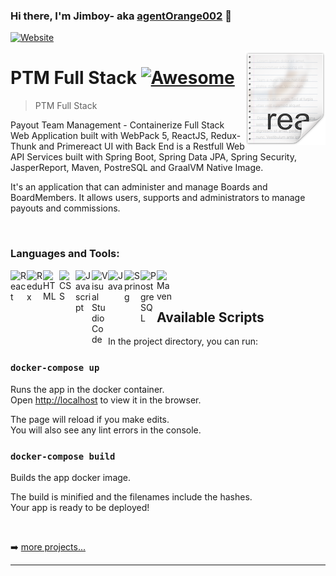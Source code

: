 ### Hi there, I'm Jimboy- aka [agentOrange002][website] 👋

[![Website](https://img.shields.io/website?label=agentOrange002.com&style=for-the-badge&url=https%3A%2F%2Fdistracted-einstein-e83f94.netlify.app)](https://distracted-einstein-e83f94.netlify.app/)


<img src="readme.png" align="right" />

# PTM Full Stack [![Awesome](https://cdn.rawgit.com/sindresorhus/awesome/d7305f38d29fed78fa85652e3a63e154dd8e8829/media/badge.svg)](https://github.com/agentOrange002/ptm#readme)
> PTM Full Stack

Payout Team Management - Containerize Full Stack Web Application built with WebPack 5, ReactJS, Redux-Thunk and Primereact UI with Back End is a Restfull Web API Services built with Spring Boot, Spring Data JPA, Spring Security, JasperReport, Maven, PostreSQL and GraalVM Native Image. 

It's an application that can administer and manage Boards and BoardMembers. It allows users, supports and administrators to manage payouts and commissions.

<br />

### Languages and Tools:

[<img align="left" alt="React" width="26px" src="https://cdn.jsdelivr.net/npm/simple-icons@v3/icons/react.svg"/>][website]

[<img align="left" alt="Redux" width="26px" src="https://cdn.jsdelivr.net/npm/simple-icons@v3/icons/redux.svg"/>][website]

[<img align="left" alt="HTML" width="26px" src="https://cdn.jsdelivr.net/npm/simple-icons@v3/icons/html5.svg"/>][website]

[<img align="left" alt="CSS" width="26px" src="https://cdn.jsdelivr.net/npm/simple-icons@v3/icons/css3.svg"/>][website]

[<img align="left" alt="Javascript" width="26px" src="https://cdn.jsdelivr.net/npm/simple-icons@v3/icons/javascript.svg"/>][website]

[<img align="left" alt="Visual Studio Code" width="26px" src="https://cdn.jsdelivr.net/npm/simple-icons@v3/icons/visualstudiocode.svg"/>][website]

[<img align="left" alt="Java" width="26px" src="https://cdn.jsdelivr.net/npm/simple-icons@v3/icons/java.svg"/>][website]

[<img align="left" alt="Spring" width="26px" src="https://cdn.jsdelivr.net/npm/simple-icons@v3/icons/spring.svg"/>][website]

[<img align="left" alt="PostgreSQL" width="26px" src="https://cdn.jsdelivr.net/npm/simple-icons@v3/icons/postgresql.svg"/>][website]

[<img align="left" alt="Maven" width="26px" src="https://cdn.jsdelivr.net/npm/simple-icons@3.13.0/icons/apachemaven.svg"/>][website]


<br />
<br />

## Available Scripts

In the project directory, you can run:

### `docker-compose up` 

Runs the app in the docker container.\
Open [http://localhost](http://localhost) to view it in the browser.

The page will reload if you make edits.\
You will also see any lint errors in the console.

### `docker-compose build`

Builds the app docker image.


The build is minified and the filenames include the hashes.\
Your app is ready to be deployed!

<br/>

➡️ [more projects...](https://github.com/agentOrange002?tab=repositories)

---

[website]: https://distracted-einstein-e83f94.netlify.app/
